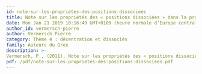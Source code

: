 ```yaml
---
id: note-sur-les-proprietes-des-positions-dissociees
title: Note sur les propriétés des « positions dissociées » dans la pratique de l’entretien d’explicitation
date: Mon Jan 21 2019 10:16:49 GMT+0100 (heure normale d’Europe centrale)
author_id: vermersch-pierre
author: Vermersch Pierre
category: Thème 4 : décentration et dissociés
family: Auteurs du Grex
description: >-
Vermersch, P., (2011), Note sur les propriétés des « positions dissociées » dans la pratique de l’entretien d’explicitation, Expliciter n° 92, p. 52 – 58. 
pdf: /pdf/note-sur-les-proprietes-des-positions-dissociees.pdf
---
```

